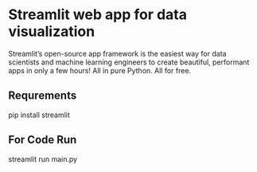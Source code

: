 # Streamlit web app for data visualization

Streamlit’s open-source app framework is the easiest way for data scientists and machine learning engineers to create beautiful, performant apps in only a few hours!  All in pure Python. All for free.

## Requrements 

pip install streamlit

## For Code Run
streamlit run main.py
